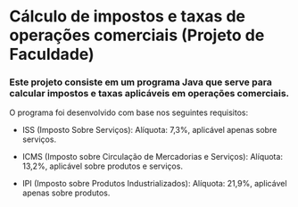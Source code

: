 # Cálculo de impostos e taxas de operações comerciais (Projeto de Faculdade)

### Este projeto consiste em um programa Java que serve para calcular impostos e taxas aplicáveis em operações comerciais.

O programa foi desenvolvido com base nos seguintes requisitos:


- ISS (Imposto Sobre Serviços): Alíquota: 7,3%, aplicável apenas sobre serviços.

- ICMS (Imposto sobre Circulação de Mercadorias e Serviços): Alíquota: 13,2%, aplicável sobre produtos e serviços.
  
- IPI (Imposto sobre Produtos Industrializados): Alíquota: 21,9%, aplicável apenas sobre produtos.
